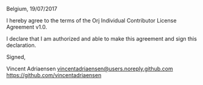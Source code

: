 Belgium, 19/07/2017

I hereby agree to the terms of the Orj Individual Contributor License
Agreement v1.0.

I declare that I am authorized and able to make this agreement and sign this
declaration.

Signed,

Vincent Adriaensen vincentadriaensen@users.noreply.github.com https://github.com/vincentadriaensen
